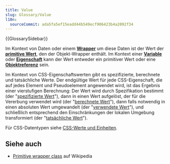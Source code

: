 ```yaml
---
title: Value
slug: Glossary/Value
l10n:
  sourceCommit: ada5fa5ef15eadd44b549ecf906423b4a2092f34
---
```


{{GlossarySidebar}}

Im Kontext von Daten oder einem **[Wrapper](/de/docs/Glossary/Wrapper)** um diese Daten ist der Wert der **[primitive Wert](/de/docs/Glossary/Primitive)**, den der Objekt-Wrapper enthält. Im Kontext einer **[Variable](/de/docs/Glossary/Variable)** oder **[Eigenschaft](/de/docs/Glossary/Property)** kann der Wert entweder ein primitiver Wert oder eine **[Objektreferenz](/de/docs/Glossary/Object_reference)** sein.

Im Kontext von CSS-Eigenschaftswerten gibt es spezifizierte, berechnete und tatsächliche Werte. Der endgültige Wert für jede CSS-Eigenschaft, die auf jedes Element und Pseudoelement angewendet wird, ist das Ergebnis einer vierstufigen Berechnung: Der Wert wird durch Spezifikation bestimmt (der "[spezifizierte Wert](/de/docs/Web/CSS/specified_value)"), dann in einen Wert aufgelöst, der für die Vererbung verwendet wird (der "[berechnete Wert](/de/docs/Web/CSS/computed_value)"), dann falls notwendig in einen absoluten Wert umgewandelt (der "[verwendete Wert](/de/docs/Web/CSS/used_value)"), und schließlich entsprechend den Einschränkungen der lokalen Umgebung transformiert (der "[tatsächliche Wert](/de/docs/Web/CSS/actual_value)").

Für CSS-Datentypen siehe [CSS-Werte und Einheiten](/de/docs/Web/CSS/CSS_Values_and_Units).

## Siehe auch

- [Primitive wrapper class](https://en.wikipedia.org/wiki/Primitive_wrapper_class) auf Wikipedia
